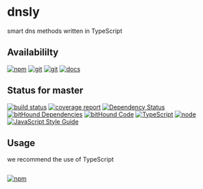 # dnsly
smart dns methods written in TypeScript

## Availabililty
[![npm](https://push.rocks/assets/repo-button-npm.svg)](https://www.npmjs.com/package/dnsly)
[![git](https://push.rocks/assets/repo-button-git.svg)](https://gitlab.com/pushrocks/dnsly)
[![git](https://push.rocks/assets/repo-button-mirror.svg)](https://github.com/pushrocks/dnsly)
[![docs](https://push.rocks/assets/repo-button-docs.svg)](https://pushrocks.gitlab.io/dnsly/)

## Status for master
[![build status](https://gitlab.com/pushrocks/dnsly/badges/master/build.svg)](https://gitlab.com/pushrocks/dnsly/commits/master)
[![coverage report](https://gitlab.com/pushrocks/dnsly/badges/master/coverage.svg)](https://gitlab.com/pushrocks/dnsly/commits/master)
[![Dependency Status](https://david-dm.org/pushrocks/dnsly.svg)](https://david-dm.org/pushrocks/dnsly)
[![bitHound Dependencies](https://www.bithound.io/github/pushrocks/dnsly/badges/dependencies.svg)](https://www.bithound.io/github/pushrocks/dnsly/master/dependencies/npm)
[![bitHound Code](https://www.bithound.io/github/pushrocks/dnsly/badges/code.svg)](https://www.bithound.io/github/pushrocks/dnsly)
[![TypeScript](https://img.shields.io/badge/TypeScript-2.x-blue.svg)](https://nodejs.org/dist/latest-v6.x/docs/api/)
[![node](https://img.shields.io/badge/node->=%206.x.x-blue.svg)](https://nodejs.org/dist/latest-v6.x/docs/api/)
[![JavaScript Style Guide](https://img.shields.io/badge/code%20style-standard-brightgreen.svg)](http://standardjs.com/)

## Usage
we recommend the use of TypeScript
```javascript

```
[![npm](https://push.rocks/assets/repo-header.svg)](https://push.rocks)
